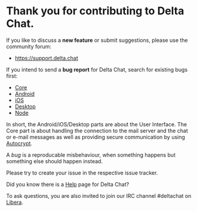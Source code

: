 # Thank you for contributing to Delta Chat.

If you like to discuss a **new feature** or submit suggestions,
please use the community forum:

* <https://support.delta.chat>

If you intend to send a **bug report** for Delta Chat, 
search for existing bugs first:

* [Core](https://github.com/deltachat/deltachat-core/issues?&q=is%3Aissue)
* [Android](https://github.com/deltachat/deltachat-android/issues?&q=is%3Aissue)
* [iOS](https://github.com/deltachat/deltachat-ios/issues?&q=is%3Aissue)
* [Desktop](https://github.com/deltachat/deltachat-ios/issues?&q=is%3Aissue)
* [Node](https://github.com/deltachat/deltachat-node/issues?&q=is%3Aissue)

In short, the Android/iOS/Desktop parts are about the User Interface.
The Core part is about handling the connection to the mail server and the chat 
or e-mail messages as well as providing secure communication by using 
[Autocrypt](https://autocrypt.org/en/latest/).

A _bug_ is a reproducable misbehaviour, 
when something happens but something else should happen instead. 

Please try to create your issue in the respective issue tracker.

Did you know there is a [Help](https://delta.chat/en/help) page for Delta Chat?

To ask questions, you are also invited to join our IRC channel #deltachat
on [Libera](https://web.libera.chat/#deltachat).

